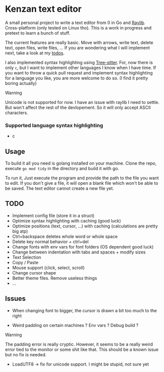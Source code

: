 # Kenzan text editor

A small personal project to write a text editor from 0 in Go and [Raylib](https://www.raylib.com/). Cross-platform (only tested on Linux tho). This is a work in progress and pretext to learn a bunch of stuff. 

The current features are really basic. Move with arrows, write text, delete text, open files, write files, ... If you are wondering what I will implement next, take a look at my [todos](#TODO).

I also implemented syntax highlighting using [Tree-sitter](https://tree-sitter.github.io/tree-sitter/). For, now there is only `c`, but I want to implement other languages I know when I have time. If you want to throw a quick pull request and implement syntax highlighting for a language you like, you are more welcome to do so. (I find it pretty boring actually)

> [!WARNING]
> Unicode is not supported for now. I have an issue with raylib I need to settle. But won't affect the rest of the devlopement. So it will only accept ASCII characters. 

### Supported language syntax highlighting
- c

## Usage

To build it all you need is golang installed on your machine. Clone the repo, execute `go mod tidy` in the directory and build it with go. 

To run it, Just execute the program and provide the path to the file you want to edit. If you don't give a file, it will open a blank file which won't be able to be saved. The text editor cannot create a new file yet. 

## TODO

- Implement config file (store it in a struct)
- Optimize syntax highlighting with caching (good luck)
- Optimize positions (text, cursor, ...) with caching (calculations are pretty big atp)
- Ctrl+backspace deletes whole word or whole space
- Delete key normal behavior + ctrl+del
- Change fonts with env vars for font folders (OS dependent good luck)
- Change between indentation with tabs and spaces + modify sizes
- Text Selection
- Copy / Paste
- Mouse support (click, select, scroll)
- Change cursor shape
- Better theme files. Remove useless things
- ...

## Issues

- When changing font to bigger, the cursor is drawn a bit too much to the right

- Weird padding on certain machines ? Env vars ? Debug build ?
> [!WARNING]
> The padding error is really cryptic. However, it seems to be a really weird error tied to the monitor or some shit like that. This should be a known issue but no fix is needed.

- LoadUTF8 -> fix for unicode support. I might be stupid, not sure yet

